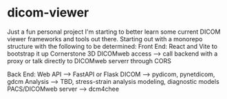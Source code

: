 # dicom-viewer
Just a fun personal project I'm starting to better learn some current DICOM viewer frameworks and tools out there.
Starting out with a monorepo structure with the following to be determined:
Front End:
    React and Vite to bootstrap it up
    Cornerstone 3D
    DICOMweb access --> call backend with a proxy or talk directly to DICOMweb serverr through CORS

Back End:
    Web API --> FastAPI or Flask
    DICOM --> pydicom, pynetdicom, gdcm
    Analysis --> TBD, stress-strain analysis modeling, diagnostic models
    PACS/DICOMweb server --> dcm4chee
